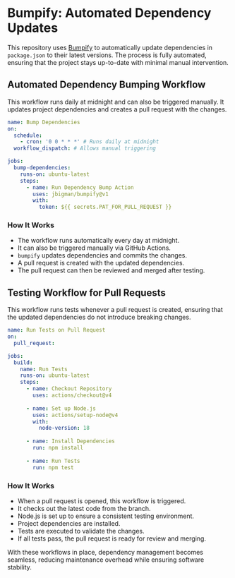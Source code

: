 # Bumpify: Automated Dependency Updates

This repository uses [Bumpify](https://github.com/jbigman/bumpify) to automatically update dependencies in `package.json` to their latest versions. The process is fully automated, ensuring that the project stays up-to-date with minimal manual intervention.

## Automated Dependency Bumping Workflow

This workflow runs daily at midnight and can also be triggered manually. It updates project dependencies and creates a pull request with the changes.

```yaml
name: Bump Dependencies
on:
  schedule:
    - cron: '0 0 * * *' # Runs daily at midnight
  workflow_dispatch: # Allows manual triggering

jobs:
  bump-dependencies:
    runs-on: ubuntu-latest
    steps:
      - name: Run Dependency Bump Action
        uses: jbigman/bumpify@v1
        with:
          token: ${{ secrets.PAT_FOR_PULL_REQUEST }}
```

### How It Works
- The workflow runs automatically every day at midnight.
- It can also be triggered manually via GitHub Actions.
- `bumpify` updates dependencies and commits the changes.
- A pull request is created with the updated dependencies.
- The pull request can then be reviewed and merged after testing.

## Testing Workflow for Pull Requests

This workflow runs tests whenever a pull request is created, ensuring that the updated dependencies do not introduce breaking changes.

```yaml
name: Run Tests on Pull Request
on:
  pull_request:

jobs:
  build:
    name: Run Tests
    runs-on: ubuntu-latest
    steps:
      - name: Checkout Repository
        uses: actions/checkout@v4
      
      - name: Set up Node.js
        uses: actions/setup-node@v4
        with:
          node-version: 18
      
      - name: Install Dependencies
        run: npm install
      
      - name: Run Tests
        run: npm test
```

### How It Works
- When a pull request is opened, this workflow is triggered.
- It checks out the latest code from the branch.
- Node.js is set up to ensure a consistent testing environment.
- Project dependencies are installed.
- Tests are executed to validate the changes.
- If all tests pass, the pull request is ready for review and merging.

With these workflows in place, dependency management becomes seamless, reducing maintenance overhead while ensuring software stability.

